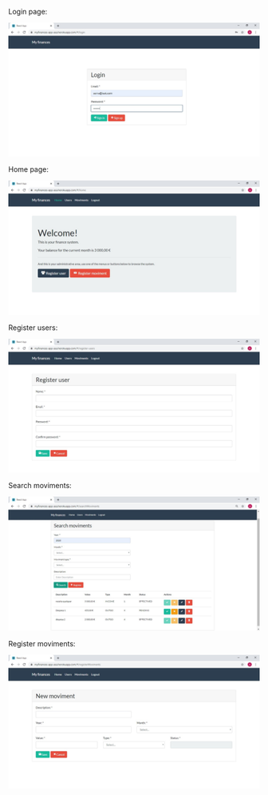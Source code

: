 Login page:

![](imagens/login.jpg)


Home page:

![](imagens/home.jpg)


Register users:

![](imagens/register%20users.jpg)


Search moviments:

![](imagens/search%20moviments.jpg)


Register moviments:

![](imagens/register%20moviment.jpg)


